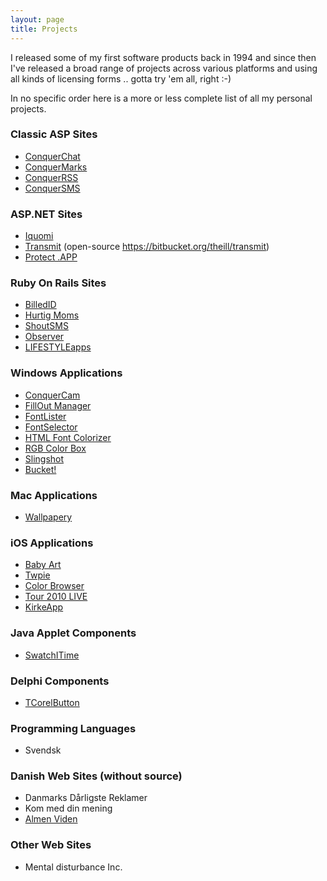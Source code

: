```yaml
---
layout: page
title: Projects
---
```


I released some of my first software products back in 1994 and since then I've released a broad range of projects across various platforms and using all kinds of licensing forms .. gotta try 'em all, right :-)

In no specific order here is a more or less complete list of all my personal projects.

### Classic ASP Sites

* [ConquerChat](http://github.com/theill/conquerchat)
* [ConquerMarks](http://github.com/theill/conquermarks)
* [ConquerRSS](http://github.com/theill/conquerrss)
* [ConquerSMS](http://github.com/theill/conquersms)


### ASP.NET Sites

* [Iquomi](https://code.google.com/p/iquomi/)
* [Transmit](http://transmit.commanigy.com/) (open-source https://bitbucket.org/theill/transmit)
* [Protect .APP](http://protectdotapp.commanigy.com/)


### Ruby On Rails Sites

* [BilledID](http://billedid.dk/)
* [Hurtig Moms](http://hurtigmoms.heroku.com/)
* [ShoutSMS](http://shoutsms.commanigy.com/)
* [Observer](http://observerq.com/)
* [LIFESTYLEapps](http://lifestyleapps.com/)


### Windows Applications

* [ConquerCam](http://github.com/theill/conquercam)
* [FillOut Manager](http://github.com/theill/fillout-manager)
* [FontLister](http://github.com/theill/fontlister)
* [FontSelector](http://github.com/theill/fontselector)
* [HTML Font Colorizer](http://github.com/theill/html-font-colorizer)
* [RGB Color Box](http://github.com/theill/rgb-color-box)
* [Slingshot](http://slingshot.commanigy.com/)
* [Bucket!](http://bucket.commanigy.com/)


### Mac Applications

* [Wallpapery](http://www.wallpaperyapp.com/)


### iOS Applications

* [Baby Art](http://www.babyarty.com/)
* [Twpie](http://twpie.commanigy.com/)
* [Color Browser](http://incognito.commanigy.com/)
* [Tour 2010 LIVE](http://tour2010.commanigy.com/)
* [KirkeApp](http://kirkeapp.dk/)


### Java Applet Components

* [SwatchITime](http://www.theill.com/java/SwatchITime.java.txt)


### Delphi Components

* [TCorelButton](https://github.com/theill/tcorelbutton)


### Programming Languages

* Svendsk


### Danish Web Sites (without source)

* Danmarks Dårligste Reklamer
* Kom med din mening
* [Almen Viden](http://www.theill.com/almenviden.dk/)


### Other Web Sites

* Mental disturbance Inc.


